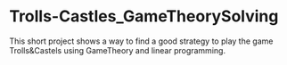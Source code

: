 # Trolls-Castles_GameTheorySolving
This short project shows a way to find a good strategy to play the game Trolls&Castels using GameTheory and linear programming.
